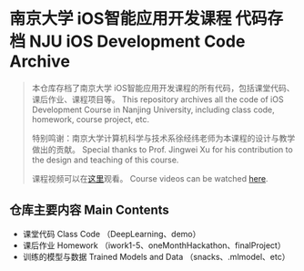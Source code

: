 # 南京大学 iOS智能应用开发课程 代码存档 NJU iOS Development Code Archive

> 本仓库存档了南京大学 iOS智能应用开发课程的所有代码，包括课堂代码、课后作业、课程项目等。
> This repository archives all the code of iOS Development Course in Nanjing University, including class code, homework, course project, etc.
>
> 特别鸣谢：南京大学计算机科学与技术系徐经纬老师为本课程的设计与教学做出的贡献。
> Special thanks to Prof. Jingwei Xu for his contribution to the design and teaching of this course.
>
> 课程视频可以在[这里](https://space.bilibili.com/390606417)观看。
> Course videos can be watched [here](https://space.bilibili.com/390606417).

## 仓库主要内容 Main Contents

- 课堂代码 Class Code （DeepLearning、demo）
- 课后作业 Homework （iwork1-5、oneMonthHackathon、finalProject）
- 训练的模型与数据 Trained Models and Data （snacks、.mlmodel、etc）

